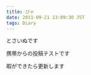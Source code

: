 ```yaml
---
title: ぴゃ
date: 2011-09-21 13:09:30 JST
tags: Diary
---
```

<p>とさいぬです</p>
<p>携帯からの投稿テストです</p>
<p>暇ができたら更新します</p>